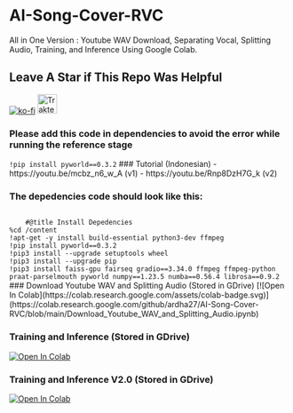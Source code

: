 # AI-Song-Cover-RVC
All in One Version : Youtube WAV Download, Separating Vocal, Splitting Audio, Training, and Inference Using Google Colab.
## Leave A Star if This Repo Was Helpful
[![ko-fi](https://ko-fi.com/img/githubbutton_sm.svg)](https://ko-fi.com/R6R7AH1FA)
<a href="https://trakteer.id/ardha27">
    <img src="https://cdn.trakteer.id/images/embed/trbtn-red-1.png" alt="Trakteer" height="35">
</a>
<h3>Please add this code in dependencies to avoid the error while running the reference stage</h3>
<code>!pip install pyworld==0.3.2</code>
### Tutorial (Indonesian)
- https://youtu.be/mcbz_n6_w_A (v1)
- https://youtu.be/Rnp8DzH7G_k (v2)
<h3>The depedencies code should look like this:</h3>
<code>
    #@title Install Depedencies
%cd /content
!apt-get -y install build-essential python3-dev ffmpeg
!pip install pyworld==0.3.2
!pip3 install --upgrade setuptools wheel
!pip3 install --upgrade pip
!pip3 install faiss-gpu fairseq gradio==3.34.0 ffmpeg ffmpeg-python praat-parselmouth pyworld numpy==1.23.5 numba==0.56.4 librosa==0.9.2</code>
<br/>
### Download Youtube WAV and Splitting Audio (Stored in GDrive)
[![Open In Colab](https://colab.research.google.com/assets/colab-badge.svg)](https://colab.research.google.com/github/ardha27/AI-Song-Cover-RVC/blob/main/Download_Youtube_WAV_and_Splitting_Audio.ipynb)

### Training and Inference (Stored in GDrive)
[![Open In Colab](https://colab.research.google.com/assets/colab-badge.svg)](https://colab.research.google.com/github/ardha27/AI-Song-Cover-RVC/blob/main/RVC_Training.ipynb)

### Training and Inference V2.0 (Stored in GDrive)
[![Open In Colab](https://colab.research.google.com/assets/colab-badge.svg)](https://colab.research.google.com/github/ardha27/AI-Song-Cover-RVC/blob/main/RVC_TrainingV2.ipynb)
